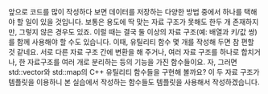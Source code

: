 앞으로 코드를 많이 작성하다 보면 데이터를 저장하는 다양한 방법 중에서 하나를 택해야 할 일이 있을 것입니다. 보통은 용도에 딱 맞는 자료 구조가 못해도 한두 개 존재하지만, 그렇지 않은 경우도 있죠. 이럴 때는 결국 둘 이상의 자료 구조(예: 배열과 키/값 쌍)를 함께 사용해야 할 수도 있습니다. 이때, 유틸리티 함수 몇 개를 작성해 두면 참 편할 것 같네요. 서로 다른 자료 구조 간에 변환을 해 주거나, 여러 자료 구조를 하나로 합치거나, 한 자료구조를 여러 개로 분리하는 등의 기능을 가진 함수들이요.
자, 그러면 std::vector와 std::map의 C++ 유틸리티 함수들을 구현해 볼까요? 이 두 자료 구조가 템플릿을 이용하니 본 실습에서 작성하는 함수들도 템플릿을 사용해서 작성하겠습니다.
